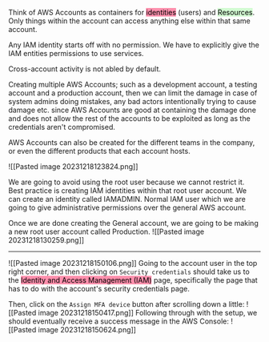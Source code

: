 Think of AWS Accounts as containers for <mark style="background: #FF5582A6;">identities</mark> (users) and <mark style="background: #BBFABBA6;">Resources</mark>.
Only things within the account can access anything else within that same account.

Any IAM identity starts off with no permission. We have to explicitly give the IAM entities permissions to use services.

Cross-account activity is not abled by default.

Creating multiple AWS Accounts; such as a development account, a testing account and a production account, then we can limit the damage in case of system admins doing mistakes, any bad actors intentionally trying to cause damage etc. since AWS Accounts are good at containing the damage done and does not allow the rest of the accounts to be exploited as long as the credentials aren't compromised.

AWS Accounts can also be created for the different teams in the company, or even the different products that each account hosts.

![[Pasted image 20231218123824.png]]

We are going to avoid using the root user because we cannot restrict it. Best practice is creating IAM identities within that root user account. 
We can create an identity called IAMADMIN. Normal IAM user which we are going to give administrative permissions over the general AWS account.

Once we are done creating the General account, we are going to be making a new root user account called Production.
![[Pasted image 20231218130259.png]]

---
![[Pasted image 20231218150106.png]]
Going to the account user in the top right corner, and then clicking on `Security credentials` should take us to the <mark style="background: #FF5582A6;">Identity and Access Management (IAM)</mark> page, specifically the page that has to do with the account's security credentials page.

Then, click on the `Assign MFA device` button after scrolling down a little:
![[Pasted image 20231218150417.png]]
Following through with the setup, we should eventually receive a success message in the AWS Console:
![[Pasted image 20231218150624.png]]

